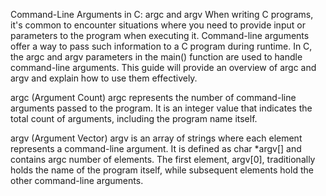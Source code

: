 Command-Line Arguments in C: argc and argv
When writing C programs, it's common to encounter situations where you need to provide input or parameters to the program when executing it. Command-line arguments offer a way to pass such information to a C program during runtime. In C, the argc and argv parameters in the main() function are used to handle command-line arguments. This guide will provide an overview of argc and argv and explain how to use them effectively.

argc (Argument Count)
argc represents the number of command-line arguments passed to the program. It is an integer value that indicates the total count of arguments, including the program name itself.

argv (Argument Vector)
argv is an array of strings where each element represents a command-line argument. It is defined as char *argv[] and contains argc number of elements. The first element, argv[0], traditionally holds the name of the program itself, while subsequent elements hold the other command-line arguments.
